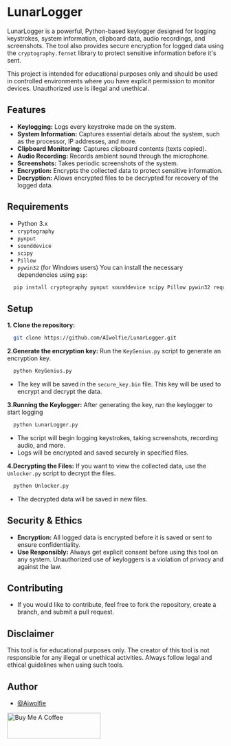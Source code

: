 # LunarLogger

LunarLogger is a powerful, Python-based keylogger designed for logging keystrokes, system information, clipboard data, audio recordings, and screenshots. The tool also provides secure encryption for logged data using the `cryptography.fernet` library to protect sensitive information before it's sent.

This project is intended for educational purposes only and should be used in controlled environments where you have explicit permission to monitor devices. Unauthorized use is illegal and unethical.

## Features
- **Keylogging:** Logs every keystroke made on the system.
- **System Information:** Captures essential details about the system, such as the processor, IP addresses, and more.
- **Clipboard Monitoring:** Captures clipboard contents (texts copied).
- **Audio Recording:** Records ambient sound through the microphone.
- **Screenshots:** Takes periodic screenshots of the system.
- **Encryption:** Encrypts the collected data to protect sensitive information.
- **Decryption:** Allows encrypted files to be decrypted for recovery of the logged data.

## Requirements
- Python 3.x
- `cryptography`
- `pynput`
- `sounddevice`
- `scipy`
- `Pillow`
- `pywin32` (for Windows users)
You can install the necessary dependencies using `pip`:
```bash
  pip install cryptography pynput sounddevice scipy Pillow pywin32 requests
```
## Setup
**1. Clone the repository:**
```bash
  git clone https://github.com/AIwolfie/LunarLogger.git
```
**2.Generate the encryption key:**
Run the `KeyGenius.py` script to generate an encryption key.
```bash
  python KeyGenius.py
```
- The key will be saved in the `secure_key.bin` file. This key will be used to encrypt and decrypt the data.

**3.Running the Keylogger:**
After generating the key, run the keylogger to start logging
```bash
  python LunarLogger.py
```
- The script will begin logging keystrokes, taking screenshots, recording audio, and more.
- Logs will be encrypted and saved securely in specified files.

**4.Decrypting the Files:**
If you want to view the collected data, use the `Unlocker.py` script to decrypt the files.
```bash
  python Unlocker.py
```
- The decrypted data will be saved in new files.

## Security & Ethics
- **Encryption:** All logged data is encrypted before it is saved or sent to ensure confidentiality.
- **Use Responsibly:** Always get explicit consent before using this tool on any system. Unauthorized use of keyloggers is a violation of privacy and against the law.

## Contributing
- If you would like to contribute, feel free to fork the repository, create a branch, and submit a pull request.

## Disclaimer
This tool is for educational purposes only. The creator of this tool is not responsible for any illegal or unethical activities. Always follow legal and ethical guidelines when using such tools.

## Author

- [@Aiwolfie](https://github.com/AIwolfie)

<a href="https://www.buymeacoffee.com/mayankmalac" target="_blank"><img src="https://cdn.buymeacoffee.com/buttons/v2/default-yellow.png" alt="Buy Me A Coffee" style="height: 60px !important;width: 217px !important;" ></a>
